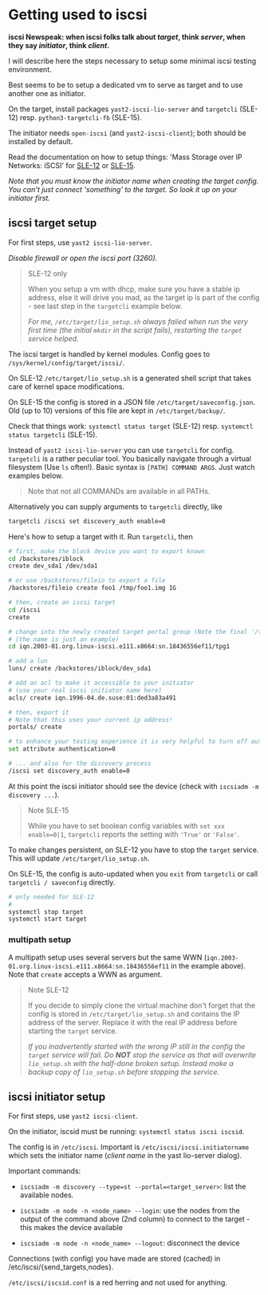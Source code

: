 # Getting used to iscsi

**iscsi Newspeak: when iscsi folks talk about *target*, think *server*,
when they say *initiator*, think *client*.**

I will describe here the steps necessary to setup some minimal iscsi testing
environment.

Best seems to be to setup a dedicated vm to serve as target and to use another one
as initiator.

On the target, install packages `yast2-iscsi-lio-server` and `targetcli` (SLE-12)
resp. `python3-targetcli-fb` (SLE-15).

The initiator needs `open-iscsi` (and `yast2-iscsi-client`); both should
be installed by default.

Read the documentation on how to setup things: 'Mass Storage over IP Networks: iSCSI' for
[SLE-12](https://www.suse.com/documentation/sles-12/stor_admin/data/cha_iscsi.html) or
[SLE-15](https://www.suse.com/documentation/sles-15/book_storage/data/cha_iscsi.html).

*Note that you must know the initiator name when creating the target config.
You can't just connect 'something' to the target. So look it up on your
initiator first.*

## iscsi target setup

For first steps, use `yast2 iscsi-lio-server`.

*Disable firewall or open the iscsi port (3260).*

> SLE-12 only
>
> When you setup a vm with dhcp, make sure you have a stable ip address, else it
> will drive you mad, as the target ip is part of the config - see last step in the
> `targetcli` example below.
>
> *For me, `/etc/target/lio_setup.sh` always failed when run the very first time
> (the initial `mkdir` in the script fails), restarting the `target` service helped.*

The iscsi target is handled by kernel modules. Config goes to `/sys/kernel/config/target/iscsi/`.

On SLE-12 `/etc/target/lio_setup.sh` is a generated shell script that takes
care of kernel space modifications.

On SLE-15 the config is stored in a JSON file `/etc/target/saveconfig.json`. Old (up to 10)
versions of this file are kept in `/etc/target/backup/`.

Check that things work: `systemctl status target` (SLE-12) resp. `systemctl status targetcli` (SLE-15).

Instead of `yast2 iscsi-lio-server` you can use `targetcli` for config. `targetcli` is a rather
peculiar tool. You basically navigate through a virtual filesystem (Use `ls` often!).
Basic syntax is `[PATH] COMMAND ARGS`. Just watch examples below.

> Note that not all COMMANDs are available in all PATHs.

Alternatively you can supply arguments to `targetcli` directly, like

```sh
targetcli /iscsi set discovery_auth enable=0
```

Here's how to setup a target with it. Run `targetcli`, then

```sh
# first, make the block device you want to export known
cd /backstores/iblock
create dev_sda1 /dev/sda1

# or use /backstores/fileio to export a file
/backstores/fileio create foo1 /tmp/foo1.img 1G

# then, create an iscsi target
cd /iscsi
create

# change into the newly created target portal group (Note the final '/tpg1'!)
# (the name is just an example)
cd iqn.2003-01.org.linux-iscsi.e111.x8664:sn.18436556ef11/tpg1

# add a lun
luns/ create /backstores/iblock/dev_sda1

# add an acl to make it accessible to your initiator
# (use your real iscsi initiator name here)
acls/ create iqn.1996-04.de.suse:01:ded3a83a491

# then, export it
# Note that this uses your current ip address!
portals/ create

# to enhance your testing experience it is very helpful to turn off authentication
set attribute authentication=0

# ... and also for the discovery process
/iscsi set discovery_auth enable=0
```

At this point the iscsi initiator should see the device (check with `iscsiadm -m discovery ...`).

> Note SLE-15
>
> While you have to set boolean config variables with `set xxx enable=0|1`, `targetcli` reports the setting
> with `'True'` or `'False'`.

To make changes persistent, on SLE-12 you have to stop the `target` service.
This will update `/etc/target/lio_setup.sh`.

On SLE-15, the config is auto-updated when you `exit` from `targetcli` or
call `targetcli / saveconfig` directly.

``` sh
# only needed for SLE-12
#
systemctl stop target
systemctl start target
```

### multipath setup

A multipath setup uses several servers but the same WWN
(`iqn.2003-01.org.linux-iscsi.e111.x8664:sn.18436556ef11` in the example above).
Note that `create` accepts a WWN as argument.

> Note SLE-12
>
> If you decide to simply clone the virtual machine don't forget that the
> config is stored in `/etc/target/lio_setup.sh` and contains the IP address of the
> server. Replace it with the real IP address before starting the `target` service.
>
> *If you inadvertently started with the wrong IP still in the config the `target` service will fail. Do **NOT**
> stop the service as that will overwrite `lio_setup.sh` with the half-done broken setup. Instead make a backup copy
> of `lio_setup.sh` before stopping the service.*

## iscsi initiator setup

For first steps, use `yast2 iscsi-client`.

On the initiator, iscsid must be running: `systemctl status iscsi iscsid`.

The config is in `/etc/iscsi`. Important is `/etc/iscsi/iscsi.initiatorname`
which sets the initiator name (*client name* in the yast lio-server dialog).

Important commands:

- `iscsiadm -m discovery --type=st --portal=<target_server>`: list the available nodes.

- `iscsiadm -m node -n <node_name> --login`: use the nodes from the output of the command above
(2nd column) to connect to the target - this makes the device available

- `iscsiadm -m node -n <node_name> --logout`: disconnect the device

Connections (with config) you have made are stored (cached) in /etc/iscsi/{send_targets,nodes}.

`/etc/iscsi/iscsid.conf` is a red herring and not used for anything.

